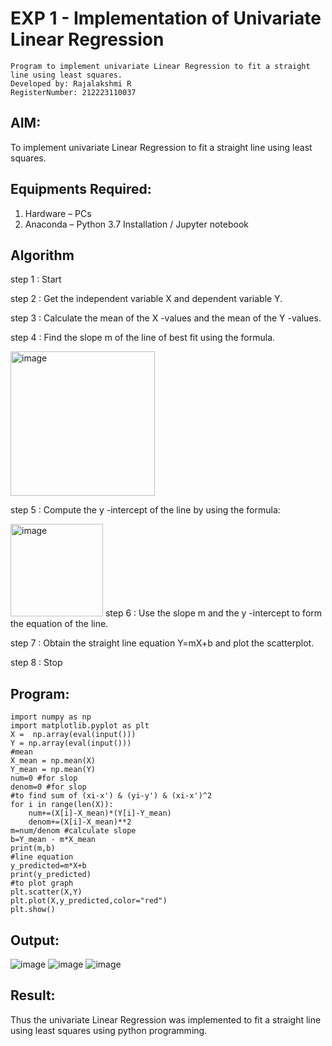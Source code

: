 # EXP 1 - Implementation of Univariate Linear Regression

```
Program to implement univariate Linear Regression to fit a straight line using least squares.
Developed by: Rajalakshmi R
RegisterNumber: 212223110037
```

## AIM:
To implement univariate Linear Regression to fit a straight line using least squares.


## Equipments Required:
1. Hardware – PCs
2. Anaconda – Python 3.7 Installation / Jupyter notebook

## Algorithm
step 1 : Start


step 2 : Get the independent variable X and dependent variable Y.


step 3 : Calculate the mean of the X -values and the mean of the Y -values.


step 4 : Find the slope m of the line of best fit using the formula. 


<img width="231" alt="image" src="https://user-images.githubusercontent.com/93026020/192078527-b3b5ee3e-992f-46c4-865b-3b7ce4ac54ad.png">


step 5 : Compute the y -intercept of the line by using the formula:

<img width="148" alt="image" src="https://user-images.githubusercontent.com/93026020/192078545-79d70b90-7e9d-4b85-9f8b-9d7548a4c5a4.png">
step 6 : Use the slope m and the y -intercept to form the equation of the line.


step 7 : Obtain the straight line equation Y=mX+b and plot the scatterplot.


step 8 : Stop


## Program:

```
import numpy as np
import matplotlib.pyplot as plt
X =  np.array(eval(input()))
Y = np.array(eval(input()))
#mean
X_mean = np.mean(X)
Y_mean = np.mean(Y)
num=0 #for slop
denom=0 #for slop
#to find sum of (xi-x') & (yi-y') & (xi-x')^2
for i in range(len(X)):
    num+=(X[i]-X_mean)*(Y[i]-Y_mean)
    denom+=(X[i]-X_mean)**2
m=num/denom #calculate slope
b=Y_mean - m*X_mean
print(m,b)
#line equation
y_predicted=m*X+b
print(y_predicted)
#to plot graph
plt.scatter(X,Y)
plt.plot(X,y_predicted,color="red")
plt.show()
```


## Output:
![image](https://github.com/user-attachments/assets/d0417524-28c2-4abe-9dc8-2538b9d67810)
![image](https://github.com/user-attachments/assets/774ac36b-b9c0-48e4-b8e1-effb4562f3f7)
![image](https://github.com/user-attachments/assets/8b6dea45-f4f0-4689-975d-8de18c3beb93)





## Result:
Thus the univariate Linear Regression was implemented to fit a straight line using least squares using python programming.
